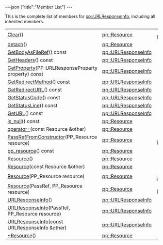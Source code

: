 ---json {"title":"Member List"} ---

This is the complete list of members for <a href="/docs/native-client/pepper_dev/cpp/classpp_1_1_u_r_l_response_info/" class="el">pp::URLResponseInfo</a>, including all inherited members.

<table><tbody><tr class="odd"><td><a href="/docs/native-client/pepper_dev/cpp/classpp_1_1_resource#ad4016f37d3022863ca0188acb26ac9c4" class="el">Clear</a>()</td><td><a href="/docs/native-client/pepper_dev/cpp/classpp_1_1_resource/" class="el">pp::Resource</a></td><td><code> [protected]</code></td></tr><tr class="even"><td><a href="/docs/native-client/pepper_dev/cpp/classpp_1_1_resource#a81b9246381bdddacca3ac25f6ded2bfd" class="el">detach</a>()</td><td><a href="/docs/native-client/pepper_dev/cpp/classpp_1_1_resource/" class="el">pp::Resource</a></td><td></td></tr><tr class="odd"><td><a href="/docs/native-client/pepper_dev/cpp/classpp_1_1_u_r_l_response_info#a77debd316d7b575b6cae43cb1bb14cbc" class="el">GetBodyAsFileRef</a>() const</td><td><a href="/docs/native-client/pepper_dev/cpp/classpp_1_1_u_r_l_response_info/" class="el">pp::URLResponseInfo</a></td><td></td></tr><tr class="even"><td><a href="/docs/native-client/pepper_dev/cpp/classpp_1_1_u_r_l_response_info#ae1fbc3ec4025534fbbf7e152af8308c7" class="el">GetHeaders</a>() const</td><td><a href="/docs/native-client/pepper_dev/cpp/classpp_1_1_u_r_l_response_info/" class="el">pp::URLResponseInfo</a></td><td><code> [inline]</code></td></tr><tr class="odd"><td><a href="/docs/native-client/pepper_dev/cpp/classpp_1_1_u_r_l_response_info#ac30d83aa38148e6d90f3c22ab01b10dc" class="el">GetProperty</a>(PP_URLResponseProperty property) const</td><td><a href="/docs/native-client/pepper_dev/cpp/classpp_1_1_u_r_l_response_info/" class="el">pp::URLResponseInfo</a></td><td></td></tr><tr class="even"><td><a href="/docs/native-client/pepper_dev/cpp/classpp_1_1_u_r_l_response_info#a3ae355f52b46a6d2e65fed19bfcec323" class="el">GetRedirectMethod</a>() const</td><td><a href="/docs/native-client/pepper_dev/cpp/classpp_1_1_u_r_l_response_info/" class="el">pp::URLResponseInfo</a></td><td><code> [inline]</code></td></tr><tr class="odd"><td><a href="/docs/native-client/pepper_dev/cpp/classpp_1_1_u_r_l_response_info#a6c25ffe56f7d9da0817fd84346bbaf10" class="el">GetRedirectURL</a>() const</td><td><a href="/docs/native-client/pepper_dev/cpp/classpp_1_1_u_r_l_response_info/" class="el">pp::URLResponseInfo</a></td><td><code> [inline]</code></td></tr><tr class="even"><td><a href="/docs/native-client/pepper_dev/cpp/classpp_1_1_u_r_l_response_info#aa7d27c0d6af582dc374461c8d0f868b3" class="el">GetStatusCode</a>() const</td><td><a href="/docs/native-client/pepper_dev/cpp/classpp_1_1_u_r_l_response_info/" class="el">pp::URLResponseInfo</a></td><td><code> [inline]</code></td></tr><tr class="odd"><td><a href="/docs/native-client/pepper_dev/cpp/classpp_1_1_u_r_l_response_info#aa6b506dff751344d0b85f596ab1a41a8" class="el">GetStatusLine</a>() const</td><td><a href="/docs/native-client/pepper_dev/cpp/classpp_1_1_u_r_l_response_info/" class="el">pp::URLResponseInfo</a></td><td><code> [inline]</code></td></tr><tr class="even"><td><a href="/docs/native-client/pepper_dev/cpp/classpp_1_1_u_r_l_response_info#ad53acecc41062e0b60167b78c268a0bb" class="el">GetURL</a>() const</td><td><a href="/docs/native-client/pepper_dev/cpp/classpp_1_1_u_r_l_response_info/" class="el">pp::URLResponseInfo</a></td><td><code> [inline]</code></td></tr><tr class="odd"><td><a href="/docs/native-client/pepper_dev/cpp/classpp_1_1_resource#a859068e34cdc2dc0b78754c255323aa9" class="el">is_null</a>() const</td><td><a href="/docs/native-client/pepper_dev/cpp/classpp_1_1_resource/" class="el">pp::Resource</a></td><td><code> [inline]</code></td></tr><tr class="even"><td><a href="/docs/native-client/pepper_dev/cpp/classpp_1_1_resource#aaf808a98bdaa7998d82e19514aa87423" class="el">operator=</a>(const Resource &amp;other)</td><td><a href="/docs/native-client/pepper_dev/cpp/classpp_1_1_resource/" class="el">pp::Resource</a></td><td></td></tr><tr class="odd"><td><a href="/docs/native-client/pepper_dev/cpp/classpp_1_1_resource#a3eda014529127a818df8d5bb5ec2fdf0" class="el">PassRefFromConstructor</a>(PP_Resource resource)</td><td><a href="/docs/native-client/pepper_dev/cpp/classpp_1_1_resource/" class="el">pp::Resource</a></td><td><code> [protected]</code></td></tr><tr class="even"><td><a href="/docs/native-client/pepper_dev/cpp/classpp_1_1_resource#a46a6123de0b007ad3fcb6f666534ccb4" class="el">pp_resource</a>() const</td><td><a href="/docs/native-client/pepper_dev/cpp/classpp_1_1_resource/" class="el">pp::Resource</a></td><td><code> [inline]</code></td></tr><tr class="odd"><td><a href="/docs/native-client/pepper_dev/cpp/classpp_1_1_resource#a56679e93a58101c8dce5dc510811a094" class="el">Resource</a>()</td><td><a href="/docs/native-client/pepper_dev/cpp/classpp_1_1_resource/" class="el">pp::Resource</a></td><td></td></tr><tr class="even"><td><a href="/docs/native-client/pepper_dev/cpp/classpp_1_1_resource#ab0f664099ca06367180f220ea7e0b831" class="el">Resource</a>(const Resource &amp;other)</td><td><a href="/docs/native-client/pepper_dev/cpp/classpp_1_1_resource/" class="el">pp::Resource</a></td><td></td></tr><tr class="odd"><td><a href="/docs/native-client/pepper_dev/cpp/classpp_1_1_resource#a555de93fdf4793f7db1183bf71d20580" class="el">Resource</a>(PP_Resource resource)</td><td><a href="/docs/native-client/pepper_dev/cpp/classpp_1_1_resource/" class="el">pp::Resource</a></td><td><code> [explicit, protected]</code></td></tr><tr class="even"><td><a href="/docs/native-client/pepper_dev/cpp/classpp_1_1_resource#a907d3d6b7e292587c8cb9ff30d0a418d" class="el">Resource</a>(PassRef, PP_Resource resource)</td><td><a href="/docs/native-client/pepper_dev/cpp/classpp_1_1_resource/" class="el">pp::Resource</a></td><td><code> [protected]</code></td></tr><tr class="odd"><td><a href="/docs/native-client/pepper_dev/cpp/classpp_1_1_u_r_l_response_info#a239b1eb1076f2da6c75af416c8f02e6b" class="el">URLResponseInfo</a>()</td><td><a href="/docs/native-client/pepper_dev/cpp/classpp_1_1_u_r_l_response_info/" class="el">pp::URLResponseInfo</a></td><td><code> [inline]</code></td></tr><tr class="even"><td><a href="/docs/native-client/pepper_dev/cpp/classpp_1_1_u_r_l_response_info#a157bf323368bc4b7e63ce604ecc272c1" class="el">URLResponseInfo</a>(PassRef, PP_Resource resource)</td><td><a href="/docs/native-client/pepper_dev/cpp/classpp_1_1_u_r_l_response_info/" class="el">pp::URLResponseInfo</a></td><td></td></tr><tr class="odd"><td><a href="/docs/native-client/pepper_dev/cpp/classpp_1_1_u_r_l_response_info#aa2fb382084c248e56dffb09e1191a6f1" class="el">URLResponseInfo</a>(const URLResponseInfo &amp;other)</td><td><a href="/docs/native-client/pepper_dev/cpp/classpp_1_1_u_r_l_response_info/" class="el">pp::URLResponseInfo</a></td><td></td></tr><tr class="even"><td><a href="/docs/native-client/pepper_dev/cpp/classpp_1_1_resource#a081165265e2bd8217eaa2be2aeeb3aa3" class="el">~Resource</a>()</td><td><a href="/docs/native-client/pepper_dev/cpp/classpp_1_1_resource/" class="el">pp::Resource</a></td><td><code> [virtual]</code></td></tr></tbody></table>
